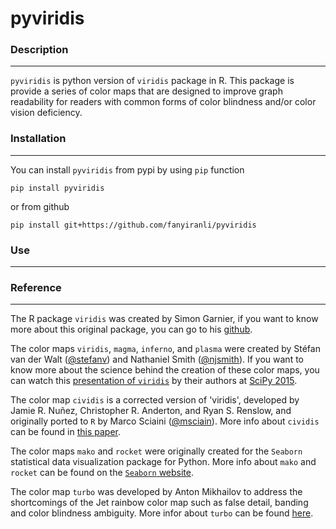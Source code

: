 # pyviridis

### Description

---

`pyviridis` is python version of `viridis` package in R. This package is provide a series of color maps that are designed to improve graph readability for readers with common forms of color blindness and/or color vision deficiency.

### Installation

----

You can install `pyviridis` from pypi by using `pip` function

```
pip install pyviridis
```

or from github

```
pip install git+https://github.com/fanyiranli/pyviridis
```

### Use

---



### Reference

---

The R package `viridis` was created by Simon Garnier, if you want to know more about this original package, you can go to his [github](https://github.com/sjmgarnier).

The color maps `viridis`, `magma`, `inferno`, and `plasma` were created by Stéfan van der Walt ([@stefanv](https://github.com/stefanv)) and Nathaniel Smith ([@njsmith](https://github.com/njsmith)). If you want to know more about the science behind the creation of these color maps, you can watch this [presentation of `viridis`](https://youtu.be/xAoljeRJ3lU) by their authors at [SciPy 2015](https://scipy2015.scipy.org/).

The color map `cividis` is a corrected version of 'viridis', developed by Jamie R. Nuñez, Christopher R. Anderton, and Ryan S. Renslow, and originally ported to `R` by Marco Sciaini ([@msciain](https://github.com/marcosci)). More info about `cividis` can be found in [this paper](https://journals.plos.org/plosone/article?id=10.1371/journal.pone.0199239).

The color maps `mako` and `rocket` were originally created for the `Seaborn` statistical data visualization package for Python. More info about `mako` and `rocket` can be found on the [`Seaborn` website](https://seaborn.pydata.org/tutorial/color_palettes.html).

The color map `turbo` was developed by Anton Mikhailov to address the shortcomings of the Jet rainbow color map such as false detail, banding and color blindness ambiguity. More infor about `turbo` can be found [here](https://ai.googleblog.com/2019/08/turbo-improved-rainbow-colormap-for.html).

